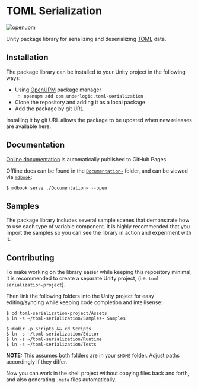 # TOML Serialization

[![openupm](https://img.shields.io/npm/v/com.underlogic.toml-serialization?label=openupm&registry_uri=https://package.openupm.com)](https://openupm.com/packages/com.underlogic.toml-serialization/)

Unity package library for serializing and deserializing [TOML](https://toml.io/en/) data.

## Installation

The package library can be installed to your Unity project in the following ways:

- Using [OpenUPM](https://openupm.com/) package manager
  - `openupm add com.underlogic.toml-serialization`
- Clone the repository and adding it as a local package
- Add the package by git URL

Installing it by git URL allows the package to be updated when new releases are available here.

## Documentation

[Online documentation](https://underlogic.github.io/toml-serialization/) is automatically published to GitHub Pages.

Offline docs can be found in the [`Documentation~`](./Documentation~) folder, and can be viewed via [`mdbook`](https://rust-lang.github.io/mdBook/index.html):

```shell
$ mdbook serve ./Documentation~ --open
```

## Samples

The package library includes several sample scenes that demonstrate how to use each type of variable component.
It is highly recommended that you import the samples so you can see the library in action and experiment with it.

## Contributing

To make working on the library easier while keeping this repository minimal, it is recommended to create a separate Unity project, (i.e. `toml-serialization-project`).

Then link the following folders into the Unity project for easy editing/syncing while keeping code completion and intellisense:

```shell
$ cd toml-serialization-project/Assets
$ ln -s ~/toml-serialization/Samples~ Samples

$ mkdir -p Scripts && cd Scripts
$ ln -s ~/toml-serialization/Editor
$ ln -s ~/toml-serialization/Runtime
$ ln -s ~/toml-serialization/Tests
```

**NOTE:** This assumes both folders are in your `$HOME` folder. Adjust paths accordingly if they differ.

Now you can work in the shell project without copying files back and forth, and also generating `.meta` files automatically.

